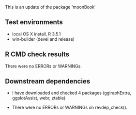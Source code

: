 This is an update of the package 'moonBook'

## Test environments
* local OS X install, R 3.5.1
* win-builder (devel and release)

## R CMD check results
There were no ERRORs or WARNINGs.

## Downstream dependencies

* I have downloaded and checked 4 packages (ggiraphExtra, ggplotAssist, webr, ztable)

* There were no ERRORs or WARNINGs on revdep_check().
